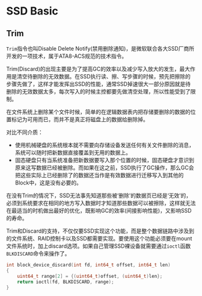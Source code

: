 # SSD Basic

## Trim

`Trim`指令也叫Disable Delete Notify(禁用删除通知)，是微软联合各大SSD厂商所开发的一项技术，属于ATA8-ACS规范的技术指令。

Trim(Discard)的出现主要是为了提高GC的效率以及减少写入放大的发生，最大作用是清空待删除的无效数据。在SSD执行读、擦、写步骤的时候，预先把擦除的步骤先做了，这样才能发挥出SSD的性能，通常SSD掉速很大一部分原因就是待删除的无效数据太多，每次写入的时候主控都要先做清空处理，所以性能受到了限制。

在文件系统上删除某个文件时候，简单的在逻辑数据表内把存储要删除的数据的位置标记为可用而已，而并不是真正将磁盘上的数据给删除掉。

对比不同介质：
* 使用机械硬盘的系统根本就不需要向存储设备发送任何有关文件删除的消息，系统可以随时把新数据直接覆盖到无用的数据上。
* 固态硬盘只有当系统准备把新数据要写入那个位置的时候，固态硬盘才意识到原来这写数据已经被删除。而如果在这之前，SSD执行了GC操作，那么GC会把这些实际上已经删除了的数据还当作是有效数据进行迁移写入到其他的Block中，这是没有必要的。

在没有Trim的情况下，SSD无法事先知道那些被‘删除’的数据页已经是‘无效’的，必须到系统要求在相同的地方写入数据时才知道那些数据可以被擦除，这样就无法在最适当的时机做出最好的优化，既影响GC的效率(间接影响性能)，又影响SSD的寿命。

Trim和Discard的支持，不仅仅要SSD实现这个功能，而是整个数据链路中涉及到的文件系统、RAID控制卡以及SSD都需要实现。要使用这个功能必须要在mount文件系统时，加上discard选项。如果自己管理SSD裸设备就需要通过`ioctl`函数`BLKDISCARD`命令来操作了。

```cpp
int block_device_discard(int fd, int64_t offset, int64_t len)
{
	uint64_t range[2] = {(uint64_t)offset, (uint64_t)len};
  	return ioctl(fd, BLKDISCARD, range);
}
```
